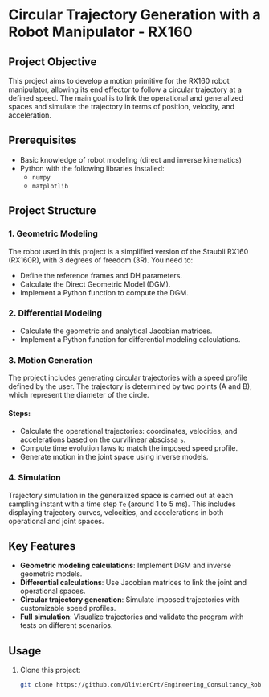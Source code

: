 # Circular Trajectory Generation with a Robot Manipulator - RX160

## Project Objective

This project aims to develop a motion primitive for the RX160 robot manipulator, allowing its end effector to follow a circular trajectory at a defined speed. The main goal is to link the operational and generalized spaces and simulate the trajectory in terms of position, velocity, and acceleration.

## Prerequisites

- Basic knowledge of robot modeling (direct and inverse kinematics)
- Python with the following libraries installed:
  - `numpy`
  - `matplotlib`
    
## Project Structure

### 1. Geometric Modeling 

The robot used in this project is a simplified version of the Staubli RX160 (RX160R), with 3 degrees of freedom (3R). You need to:

- Define the reference frames and DH parameters.
- Calculate the Direct Geometric Model (DGM).
- Implement a Python function to compute the DGM.

### 2. Differential Modeling

- Calculate the geometric and analytical Jacobian matrices.
- Implement a Python function for differential modeling calculations.

### 3. Motion Generation

The project includes generating circular trajectories with a speed profile defined by the user. The trajectory is determined by two points (A and B), which represent the diameter of the circle.

#### Steps:
- Calculate the operational trajectories: coordinates, velocities, and accelerations based on the curvilinear abscissa `s`.
- Compute time evolution laws to match the imposed speed profile.
- Generate motion in the joint space using inverse models.

### 4. Simulation

Trajectory simulation in the generalized space is carried out at each sampling instant with a time step `Te` (around 1 to 5 ms). This includes displaying trajectory curves, velocities, and accelerations in both operational and joint spaces.

## Key Features

- **Geometric modeling calculations**: Implement DGM and inverse geometric models.
- **Differential calculations**: Use Jacobian matrices to link the joint and operational spaces.
- **Circular trajectory generation**: Simulate imposed trajectories with customizable speed profiles.
- **Full simulation**: Visualize trajectories and validate the program with tests on different scenarios.

## Usage

1. Clone this project:
   ```bash
   git clone https://github.com/OlivierCrt/Engineering_Consultancy_Robotic_Modeling/tree/main

